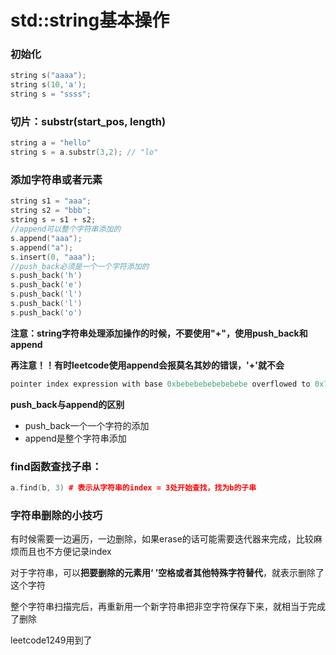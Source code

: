 # std::string基本操作

### 初始化

```cpp
string s("aaaa");
string s(10,'a');
string s = "ssss";
```

### 切片：substr\(start\_pos, length\)

```cpp
string a = "hello"
string s = a.substr(3,2); // "lo"
```

### 添加字符串或者元素

```cpp
string s1 = "aaa";
string s2 = "bbb";
string s = s1 + s2;
//append可以整个字符串添加的
s.append("aaa");
s.append("a");
s.insert(0, "aaa");
//push_back必须是一个一个字符添加的
s.push_back('h')
s.push_back('e')
s.push_back('l')
s.push_back('l')
s.push_back('o')
```

**注意：string字符串处理添加操作的时候，不要使用"+"，使用push\_back和append**

**再注意！！有时leetcode使用append会报莫名其妙的错误，'+'就不会**

```cpp
pointer index expression with base 0xbebebebebebebebe overflowed to 0x7d7d7d7d7d7d7d7c (basic_string.h)
```

**push\_back与append的区别**

* push\_back一个一个字符的添加
* append是整个字符串添加

### **find函数查找子串：**

```cpp
a.find(b, 3) # 表示从字符串的index = 3处开始查找，找为b的子串
```

### 字符串删除的小技巧

有时候需要一边遍历，一边删除，如果erase的话可能需要迭代器来完成，比较麻烦而且也不方便记录index

对于字符串，可以**把要删除的元素用‘ ’空格或者其他特殊字符替代**，就表示删除了这个字符

整个字符串扫描完后，再重新用一个新字符串把非空字符保存下来，就相当于完成了删除

leetcode1249用到了

